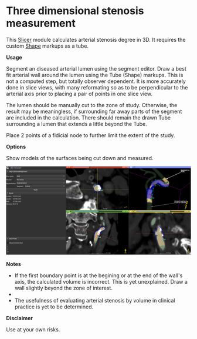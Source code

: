 # Three dimensional stenosis measurement

This [Slicer](https://www.slicer.org/) module calculates arterial stenosis degree in 3D. It requires the custom [Shape](https://github.com/chir-set/ExtraMarkups/) markups as a tube.

**Usage**

Segment an diseased arterial lumen using the segment editor. Draw a best fit arterial wall around the lumen using the Tube (Shape) markups. This is not a computed step, but totally observer dependent. It is more accurately done in slice views, with many reformating so as to be perpendicular to the arterial axis prior to placing a pair of points in one slice view.

The lumen should be manually cut to the zone of study. Otherwise, the result may be meaningless, if surrounding far away parts of the segment are included in the calculation. There should remain the drawn Tube surrounding a lumen that extends a little beyond the Tube.

Place 2 points of a fidicial node to further limit the extent of the study.

**Options**

Show models of the surfaces being cut down and measured.


![Usage](StenosisMeasurement3D_0.png)

**Notes**

 - If the first boundary point is at the begining or at the end of the wall's axis, the calculated volume is incorrect. This is yet unexplained. Draw a wall slightly beyond the zone of interest.
 - 
 - The usefulness of evaluating arterial stenosis by volume in clinical practice is yet to be determined.

**Disclaimer**

Use at your own risks.



